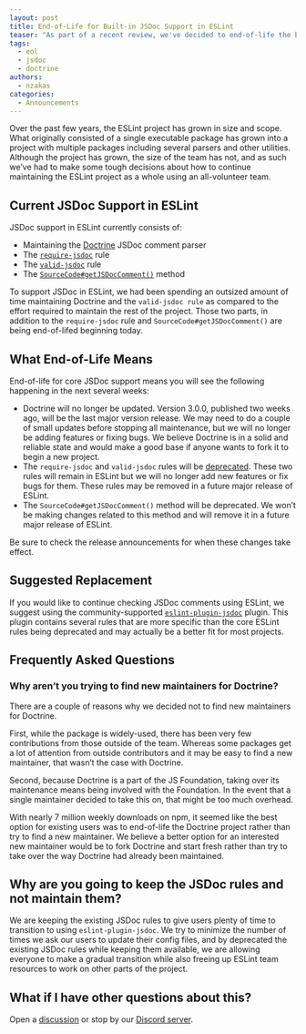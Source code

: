 ```yaml
---
layout: post
title: End-of-Life for Built-in JSDoc Support in ESLint
teaser: "As part of a recent review, we've decided to end-of-life the built-in support for JSDoc in the ESLint project. This post contains the details of that decision and what happens next."
tags:
  - eol
  - jsdoc
  - doctrine
authors:
  - nzakas
categories:
  - Announcements
---
```


Over the past few years, the ESLint project has grown in size and scope. What originally consisted of a single executable package has grown into a project with multiple packages including several parsers and other utilities. Although the project has grown, the size of the team has not, and as such we’ve had to make some tough decisions about how to continue maintaining the ESLint project as a whole using an all-volunteer team.

## Current JSDoc Support in ESLint

JSDoc support in ESLint currently consists of:

* Maintaining the [Doctrine](https://github.com/eslint/doctrine) JSDoc comment parser
* The [`require-jsdoc`](https://eslint.org/docs/rules/require-jsdoc) rule
* The [`valid-jsdoc`](https://eslint.org/docs/rules/valid-jsdoc) rule
* The [`SourceCode#getJSDocComment()`](https://eslint.org/docs/developer-guide/working-with-rules#contextgetsourcecode) method

To support JSDoc in ESLint, we had been spending an outsized amount of time maintaining Doctrine and the `valid-jsdoc rule` as compared to the effort required to maintain the rest of the project. Those two parts, in addition to the `require-jsdoc` rule and `SourceCode#getJSDocComment()` are being end-of-lifed beginning today.

## What End-of-Life Means

End-of-life for core JSDoc support means you will see the following happening in the next several weeks:

* Doctrine will no longer be updated. Version 3.0.0, published two weeks ago, will be the last major version release. We may need to do a couple of small updates before stopping all maintenance, but we will no longer be adding features or fixing bugs. We believe Doctrine is in a solid and reliable state and would make a good base if anyone wants to fork it to begin a new project.
* The `require-jsdoc` and `valid-jsdoc` rules will be [deprecated](https://eslint.org/docs/user-guide/rule-deprecation#rule-deprecation). These two rules will remain in ESLint but we will no longer add new features or fix bugs for them. These rules may be removed in a future major release of ESLint.
* The `SourceCode#getJSDocComment()` method will be deprecated. We won’t be making changes related to this method and will remove it in a future major release of ESLint.

Be sure to check the release announcements for when these changes take effect.

## Suggested Replacement

If you would like to continue checking JSDoc comments using ESLint, we suggest using the community-supported [`eslint-plugin-jsdoc`](https://github.com/gajus/eslint-plugin-jsdoc) plugin. This plugin contains several rules that are more specific than the core ESLint rules being deprecated and may actually be a better fit for most projects.

## Frequently Asked Questions

### Why aren’t you trying to find new maintainers for Doctrine?

There are a couple of reasons why we decided not to find new maintainers for Doctrine.

First, while the package is widely-used, there has been very few contributions from those outside of the team. Whereas some packages get a lot of attention from outside contributors and it may be easy to find a new maintainer, that wasn’t the case with Doctrine.

Second, because Doctrine is a part of the JS Foundation, taking over its maintenance means being involved with the Foundation. In the event that a single maintainer decided to take this on, that might be too much overhead.

With nearly 7 million weekly downloads on npm, it seemed like the best option for existing users was to end-of-life the Doctrine project rather than try to find a new maintainer. We believe a better option for an interested new maintainer would be to fork Doctrine and start fresh rather than try to take over the way Doctrine had already been maintained.

## Why are you going to keep the JSDoc rules and not maintain them?

We are keeping the existing JSDoc rules to give users plenty of time to transition to using `eslint-plugin-jsdoc`. We try to minimize the number of times we ask our users to update their config files, and by deprecated the existing JSDoc rules while keeping them available, we are allowing everyone to make a gradual transition while also freeing up ESLint team resources to work on other parts of the project.

## What if I have other questions about this?

Open a [discussion](https://github.com/eslint/eslint/discussions) or stop by our [Discord server](https://eslint.org/chat).
